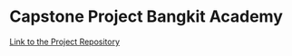 # **Capstone Project Bangkit Academy**

[Link to the Project Repository](https://github.com/Fruitarians)
